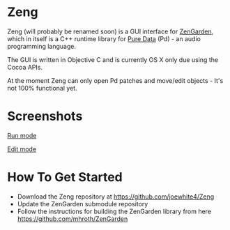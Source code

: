 Zeng
====

Zeng (will probably be renamed soon) is a GUI interface for [ZenGarden](https://github.com/mhroth/ZenGarden), which in
itself is a C++ runtime library for [Pure Data](http://puredata.info/) (Pd) - an audio programming language.

The GUI is written in Objective C and is currently OS X only due using the Cocoa APIs.

At the moment Zeng can only open Pd patches and move/edit objects - It's not 100% functional yet.

Screenshots
===========

[Run mode](http://osc.rjdj.me/~joe/ss/runmode.png)

[Edit mode](http://osc.rjdj.me/~joe/ss/editmode.png)


How To Get Started
==================

* Download the Zeng repository at https://github.com/joewhite4/Zeng
* Update the ZenGarden submodule repository
* Follow the instructions for building the ZenGarden library from here https://github.com/mhroth/ZenGarden
